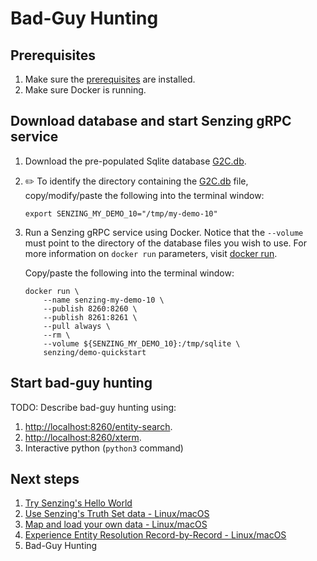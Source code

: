 # Bad-Guy Hunting

## Prerequisites

1. Make sure the
   [prerequisites](../README.md#Prerequisistes)
   are installed.
1. Make sure Docker is running.

## Download database and start Senzing gRPC service

1. Download the pre-populated Sqlite database
   [G2C.db](https://raw.githubusercontent.com/senzing-garage/knowledge-base/main/proposals/streamline/bad-guy-hunting/G2C.db).

1. :pencil2:
   To identify the directory containing the
   [G2C.db](https://raw.githubusercontent.com/senzing-garage/knowledge-base/main/proposals/streamline/bad-guy-hunting/G2C.db) file,
   copy/modify/paste the following into the terminal window:

   ```console
   export SENZING_MY_DEMO_10="/tmp/my-demo-10"
   ```

1. Run a Senzing gRPC service using Docker.
   Notice that the `--volume` must point to the directory of the database files you wish to use.
   For more information on `docker run` parameters,
   visit [docker run](https://docs.docker.com/engine/reference/commandline/run/).

   Copy/paste the following into the terminal window:

   ```console
   docker run \
       --name senzing-my-demo-10 \
       --publish 8260:8260 \
       --publish 8261:8261 \
       --pull always \
       --rm \
       --volume ${SENZING_MY_DEMO_10}:/tmp/sqlite \
       senzing/demo-quickstart

   ```

## Start bad-guy hunting

TODO: Describe bad-guy hunting using:

1. [http://localhost:8260/entity-search](http://localhost:8260/entity-search).
1. [http://localhost:8260/xterm](http://localhost:8260/xterm).
1. Interactive python (`python3` command)

## Next steps

1. [Try Senzing's Hello World](../README.md)
1. [Use Senzing's Truth Set data - Linux/macOS](../use-senzings-truth-set-data-linux-macos.md)
1. [Map and load your own data - Linux/macOS](../map-and-load-your-own-data-linux-macos.md)
1. [Experience Entity Resolution Record-by-Record - Linux/macOS](../experience-entity-resolution-record-by-record-linux-macos.md)
1. Bad-Guy Hunting

